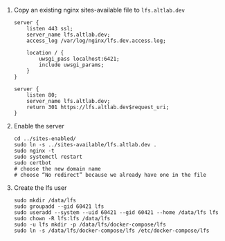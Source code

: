  1. Copy an existing nginx sites-available file to `lfs.altlab.dev`

        server {
            listen 443 ssl;
            server_name lfs.altlab.dev;
            access_log /var/log/nginx/lfs.dev.access.log;

            location / {
                uwsgi_pass localhost:6421;
                include uwsgi_params;
            }
        }

        server {
            listen 80;
            server_name lfs.altlab.dev;
            return 301 https://lfs.altlab.dev$request_uri;
        }

 2. Enable the server

        cd ../sites-enabled/
        sudo ln -s ../sites-available/lfs.altlab.dev .
        sudo nginx -t
        sudo systemctl restart
        sudo certbot
        # choose the new domain name
        # choose “No redirect” because we already have one in the file

 3. Create the lfs user

        sudo mkdir /data/lfs
        sudo groupadd --gid 60421 lfs
        sudo useradd --system --uid 60421 --gid 60421 --home /data/lfs lfs
        sudo chown -R lfs:lfs /data/lfs
        sudo -u lfs mkdir -p /data/lfs/docker-compose/lfs
        sudo ln -s /data/lfs/docker-compose/lfs /etc/docker-compose/lfs


